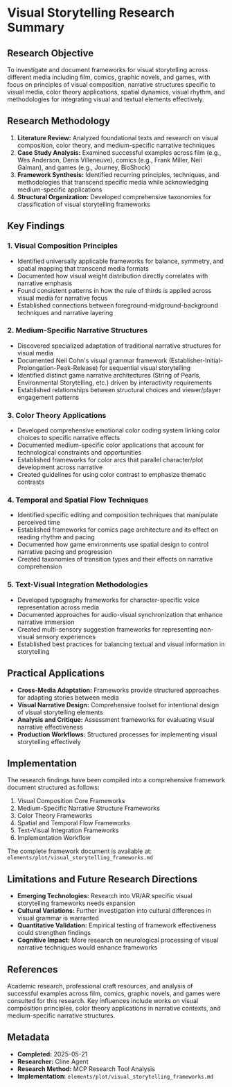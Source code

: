 # Visual Storytelling Research Summary

## Research Objective
To investigate and document frameworks for visual storytelling across different media including film, comics, graphic novels, and games, with focus on principles of visual composition, narrative structures specific to visual media, color theory applications, spatial dynamics, visual rhythm, and methodologies for integrating visual and textual elements effectively.

## Research Methodology
1. **Literature Review:** Analyzed foundational texts and research on visual composition, color theory, and medium-specific narrative techniques
2. **Case Study Analysis:** Examined successful examples across film (e.g., Wes Anderson, Denis Villeneuve), comics (e.g., Frank Miller, Neil Gaiman), and games (e.g., Journey, BioShock)
3. **Framework Synthesis:** Identified recurring principles, techniques, and methodologies that transcend specific media while acknowledging medium-specific applications
4. **Structural Organization:** Developed comprehensive taxonomies for classification of visual storytelling frameworks

## Key Findings

### 1. Visual Composition Principles
- Identified universally applicable frameworks for balance, symmetry, and spatial mapping that transcend media formats
- Documented how visual weight distribution directly correlates with narrative emphasis
- Found consistent patterns in how the rule of thirds is applied across visual media for narrative focus
- Established connections between foreground-midground-background techniques and narrative layering

### 2. Medium-Specific Narrative Structures
- Discovered specialized adaptation of traditional narrative structures for visual media
- Documented Neil Cohn's visual grammar framework (Establisher-Initial-Prolongation-Peak-Release) for sequential visual storytelling
- Identified distinct game narrative architectures (String of Pearls, Environmental Storytelling, etc.) driven by interactivity requirements
- Established relationships between structural choices and viewer/player engagement patterns

### 3. Color Theory Applications
- Developed comprehensive emotional color coding system linking color choices to specific narrative effects
- Documented medium-specific color applications that account for technological constraints and opportunities
- Established frameworks for color arcs that parallel character/plot development across narrative
- Created guidelines for using color contrast to emphasize thematic contrasts

### 4. Temporal and Spatial Flow Techniques
- Identified specific editing and composition techniques that manipulate perceived time
- Established frameworks for comics page architecture and its effect on reading rhythm and pacing
- Documented how game environments use spatial design to control narrative pacing and progression
- Created taxonomies of transition types and their effects on narrative comprehension

### 5. Text-Visual Integration Methodologies
- Developed typography frameworks for character-specific voice representation across media
- Documented approaches for audio-visual synchronization that enhance narrative immersion
- Created multi-sensory suggestion frameworks for representing non-visual sensory experiences
- Established best practices for balancing textual and visual information in storytelling

## Practical Applications
- **Cross-Media Adaptation:** Frameworks provide structured approaches for adapting stories between media
- **Visual Narrative Design:** Comprehensive toolset for intentional design of visual storytelling elements
- **Analysis and Critique:** Assessment frameworks for evaluating visual narrative effectiveness
- **Production Workflows:** Structured processes for implementing visual storytelling effectively

## Implementation
The research findings have been compiled into a comprehensive framework document structured as follows:
1. Visual Composition Core Frameworks
2. Medium-Specific Narrative Structure Frameworks 
3. Color Theory Frameworks
4. Spatial and Temporal Flow Frameworks
5. Text-Visual Integration Frameworks
6. Implementation Workflow

The complete framework document is available at: `elements/plot/visual_storytelling_frameworks.md`

## Limitations and Future Research Directions
- **Emerging Technologies:** Research into VR/AR specific visual storytelling frameworks needs expansion
- **Cultural Variations:** Further investigation into cultural differences in visual grammar is warranted
- **Quantitative Validation:** Empirical testing of framework effectiveness could strengthen findings
- **Cognitive Impact:** More research on neurological processing of visual narrative techniques would enhance frameworks

## References
Academic research, professional craft resources, and analysis of successful examples across film, comics, graphic novels, and games were consulted for this research. Key influences include works on visual composition principles, color theory applications in narrative contexts, and medium-specific narrative structures.

## Metadata
- **Completed:** 2025-05-21
- **Researcher:** Cline Agent
- **Research Method:** MCP Research Tool Analysis
- **Implementation:** `elements/plot/visual_storytelling_frameworks.md`
